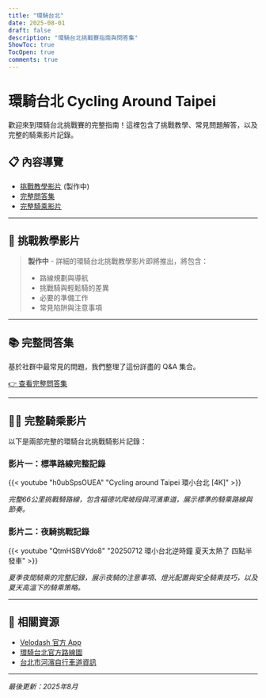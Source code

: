 ```yaml
---
title: "環騎台北"
date: 2025-08-01
draft: false
description: "環騎台北挑戰賽指南與問答集"
ShowToc: true
TocOpen: true
comments: true
---
```


# 環騎台北 Cycling Around Taipei

歡迎來到環騎台北挑戰賽的完整指南！這裡包含了挑戰教學、常見問題解答，以及完整的騎乘影片記錄。

## 📋 內容導覽

- [挑戰教學影片](#挑戰教學影片) (製作中)
- [完整問答集](#完整問答集)
- [完整騎乘影片](#完整騎乘影片)

---

## 🎥 挑戰教學影片

> **製作中** - 詳細的環騎台北挑戰教學影片即將推出，將包含：
> - 路線規劃與導航
> - 挑戰騎與輕鬆騎的差異
> - 必要的準備工作
> - 常見陷阱與注意事項

---

## 📚 完整問答集

基於社群中最常見的問題，我們整理了這份詳盡的 Q&A 集合。

[👉 查看完整問答集](/velodash/qa/)

---

## 🚴‍♂️ 完整騎乘影片

以下是兩部完整的環騎台北挑戰騎影片記錄：

### 影片一：標準路線完整記錄
{{< youtube "h0ubSpsOUEA" "Cycling around Taipei 環小台北 [4K]" >}}

*完整66公里挑戰騎路線，包含福德坑爬坡段與河濱車道，展示標準的騎乘路線與節奏。*

### 影片二：夜騎挑戰記錄  
{{< youtube "QtmHSBVYdo8" "20250712 環小台北逆時鐘 夏天太熱了 四點半發車" >}}

*夏季夜間騎乘的完整記錄，展示夜騎的注意事項、燈光配置與安全騎乘技巧，以及夏天高溫下的騎乘策略。*

---

## 🔗 相關資源

- [Velodash 官方 App](https://velodash.com)
- [環騎台北官方路線圖](https://velodash.com/route)
- [台北市河濱自行車道資訊](https://sports.gov.taipei/)

---

*最後更新：2025年8月*
